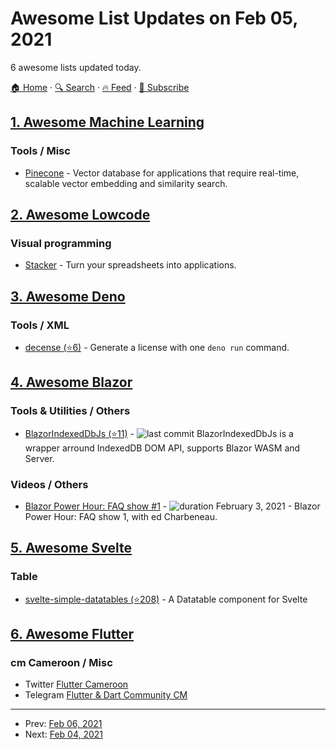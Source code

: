 # Awesome List Updates on Feb 05, 2021

6 awesome lists updated today.

[🏠 Home](/README.md) · [🔍 Search](https://test.trackawesomelist.com/search/) · [🔥 Feed](https://test.trackawesomelist.com/feed.xml) · [📮 Subscribe](https://trackawesomelist.us17.list-manage.com/subscribe?u=d2f0117aa829c83a63ec63c2f&id=36a103854c)



## [1. Awesome Machine Learning](/content/josephmisiti/awesome-machine-learning/README.md)

### Tools / Misc

*   [Pinecone](https://www.pinecone.io/) - Vector database for applications that require real-time, scalable vector embedding and similarity search.

## [2. Awesome Lowcode](/content/antdimot/awesome-lowcode/README.md)

### Visual programming

*   [Stacker](https://stacker.app) - Turn your spreadsheets into applications.

## [3. Awesome Deno](/content/denolib/awesome-deno/README.md)

### Tools / XML

*   [decense (⭐6)](https://github.com/vinliao/decense) - Generate a license with one `deno run` command.

## [4. Awesome Blazor](/content/AdrienTorris/awesome-blazor/README.md)

### Tools & Utilities / Others

*   [BlazorIndexedDbJs (⭐11)](https://github.com/kattunga/BlazorIndexedDbJs) - ![last commit](https://img.shields.io/github/last-commit/kattunga/BlazorIndexedDbJs?style=flat-square\&cacheSeconds=86400) BlazorIndexedDbJs is a wrapper arround IndexedDB DOM API, supports Blazor WASM and Server.

### Videos / Others

*   [Blazor Power Hour: FAQ show #1](https://www.twitch.tv/videos/899338170) - ![duration](https://img.shields.io/badge/Duration:%20-53%20min-%230094FF?style=flat-square\&cacheSeconds=maxAge\&logo=twitch) February 3, 2021 - Blazor Power Hour: FAQ show 1, with ed Charbeneau.

## [5. Awesome Svelte](/content/TheComputerM/awesome-svelte/README.md)

### Table

*   [svelte-simple-datatables (⭐208)](https://github.com/vincjo/svelte-simple-datatables) - A Datatable component for Svelte

## [6. Awesome Flutter](/content/Solido/awesome-flutter/README.md)

### cm Cameroon / Misc

*   Twitter [Flutter Cameroon](https://twitter.com/fluttercm)
*   Telegram [Flutter & Dart Community CM](https://t.me/fluttercameroon)

---

- Prev: [Feb 06, 2021](/content/2021/02/06/README.md)
- Next: [Feb 04, 2021](/content/2021/02/04/README.md)